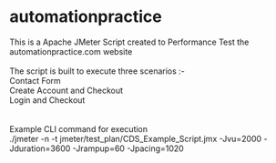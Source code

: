 # automationpractice
This is a Apache JMeter Script created to Performance Test the automationpractice.com website
<br />
<br />
The script is built to execute three scenarios :-<br />
Contact Form<br />
Create Account and Checkout<br />
Login and Checkout<br />
<br />
<br />
Example CLI command for execution<br />
./jmeter -n -t jmeter/test_plan/CDS_Example_Script.jmx -Jvu=2000 -Jduration=3600 -Jrampup=60 -Jpacing=1020
